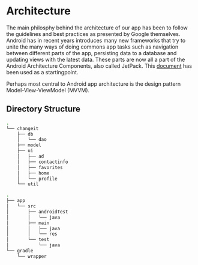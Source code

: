 # Architecture
The main philosphy behind the architecture of our app has been to follow the guidelines and best practices as presented by Google themselves. Android has in recent years introduces many new frameworks that try to unite the many ways of doing commons app tasks such as navigation between different parts of the app, persisting data to a database and updating views with the latest data. These parts are now all a part of the Android Architecture Components, also called JetPack. This [document](https://developer.android.com/jetpack/guide) has been used as a startingpoint. 

Perhaps most central to Android app architecture is the design pattern Model-View-ViewModel (MVVM).
## Directory Structure

```bash
.
└── changeit
    ├── db
    │   └── dao
    ├── model
    ├── ui
    │   ├── ad
    │   ├── contactinfo
    │   ├── favorites
    │   ├── home
    │   └── profile
    └── util
```
```bash
.
├── app
│   └── src
│       ├── androidTest 
│       │   └── java
│       ├── main
│       │   ├── java
│       │   └── res
│       └── test
│           └── java
└── gradle
    └── wrapper
```

